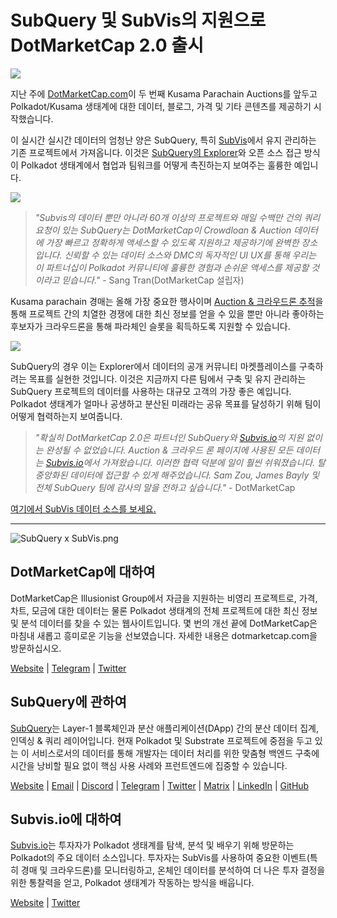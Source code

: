 # SubQuery 및 SubVis의 지원으로 DotMarketCap 2.0 출시

![](https://cdn-images-1.medium.com/max/1600/1*fIxEXupCMUaaMsWQbA7zFQ.gif)

지난 주에 [DotMarketCap.com](https://dotmarketcap.com/)이 두 번째 Kusama Parachain Auctions를 앞두고 Polkadot/Kusama 생태계에 대한 데이터, 블로그, 가격 및 기타 콘텐츠를 제공하기 시작했습니다.

이 실시간 실시간 데이터의 엄청난 양은 SubQuery, 특히 [SubVis](https://explorer.subquery.network/subquery/subvis-io/kusama-auction)에서 유지 관리하는 기존 프로젝트에서 가져옵니다. 이것은 [SubQuery의 Explorer](https://explorer.subquery.network/)와 오픈 소스 접근 방식이 Polkadot 생태계에서 협업과 팀워크를 어떻게 촉진하는지 보여주는 훌륭한 예입니다.

![](https://cdn-images-1.medium.com/max/1600/1*-UL84MrIB3TtZBkDPwLMmw.png)

> *"Subvis의 데이터 뿐만 아니라 60개 이상의 프로젝트와 매일 수백만 건의 쿼리 요청이 있는 SubQuery는 DotMarketCap이 Crowdloan & Auction 데이터에 가장 빠르고 정확하게 액세스할 수 있도록 지원하고 제공하기에 완벽한 장소입니다. 신뢰할 수 있는 데이터 소스와 DMC의 독자적인 UI UX를 통해 우리는 이 파트너십이 Polkadot 커뮤니티에 훌륭한 경험과 손쉬운 액세스를 제공할 것이라고 믿습니다."* - Sang Tran(DotMarketCap 설립자)

Kusama parachain 경매는 올해 가장 중요한 행사이며 [Auction & 크라우드론 추적](https://dotmarketcap.com/auction)을 통해 프로젝트 간의 치열한 경쟁에 대한 최신 정보를 얻을 수 있을 뿐만 아니라 좋아하는 후보자가 크라우드론을 통해 파라체인 슬롯을 획득하도록 지원할 수 있습니다.

![](https://cdn-images-1.medium.com/max/1600/1*n_y-1CUv1BcU2bzCs15djA.png)

SubQuery의 경우 이는 Explorer에서 데이터의 공개 커뮤니티 마켓플레이스를 구축하려는 목표를 실현한 것입니다. 이것은 지금까지 다른 팀에서 구축 및 유지 관리하는 SubQuery 프로젝트의 데이터를 사용하는 대규모 고객의 가장 좋은 예입니다. Polkadot 생태계가 얼마나 공생하고 분산된 미래라는 공유 목표를 달성하기 위해 팀이 어떻게 협력하는지 보여줍니다.

> *"확실히 DotMarketCap 2.0은 파트너인 SubQuery와 [Subvis.io](http://subvis.io/)의 지원 없이는 완성될 수 없었습니다. Auction & 크라우드 론 페이지에 사용된 모든 데이터는 [Subvis.io](http://subvis.io/)에서 가져왔습니다. 이러한 협력 덕분에 일이 훨씬 쉬워졌습니다. 탈중앙화된 데이터에 접근할 수 있게 해주었습니다. Sam Zou, James Bayly 및 전체 SubQuery 팀에 감사의 말을 전하고 싶습니다."* - DotMarketCap

[여기에서 SubVis 데이터 소스를 보세요.](https://explorer.subquery.network/subquery/subvis-io/kusama-auction)

---

![SubQuery x SubVis.png](https://cdn-images-1.medium.com/max/1600/1*ZOtmJdlgr-5H4BAt2gVKLw.png)

## **DotMarketCap에 대하여**

DotMarketCap은 Illusionist Group에서 자금을 지원하는 비영리 프로젝트로, 가격, 차트, 모금에 대한 데이터는 물론 Polkadot 생태계의 전체 프로젝트에 대한 최신 정보 및 분석 데이터를 찾을 수 있는 웹사이트입니다. 몇 번의 개선 끝에 DotMarketCap은 마침내 새롭고 흥미로운 기능을 선보였습니다. 자세한 내용은 dotmarketcap.com을 방문하십시오.

[Website](http://dotmarketcap.com/) | [Telegram](https://t.me/DotMarketCap_ANN) | [Twitter](https://twitter.com/DotMarketCap?ref_src=twsrc%5Egoogle%7Ctwcamp%5Eserp%7Ctwgr%5Eauthor)

## **SubQuery에 관하여**

[SubQuery](https://subquery.network/)는 Layer-1 블록체인과 분산 애플리케이션(DApp) 간의 분산 데이터 집계, 인덱싱 & 쿼리 레이어입니다. 현재 Polkadot 및 Substrate 프로젝트에 중점을 두고 있는 이 서비스로서의 데이터를 통해 개발자는 데이터 처리를 위한 맞춤형 백엔드 구축에 시간을 낭비할 필요 없이 핵심 사용 사례와 프런트엔드에 집중할 수 있습니다.

[Website](https://subquery.network/) | [Email](mailto:hello@subquery.network) | [Discord](https://discord.com/invite/78zg8aBSMG) | [Telegram](https://t.me/subquerynetwork) | [Twitter](https://twitter.com/subquerynetwork) | [Matrix](https://matrix.to/#/#subquery:matrix.org) | [LinkedIn](https://www.linkedin.com/company/subquery) | [GitHub](https://github.com/subquery)

## **Subvis.io에 대하여**

[Subvis.io](https://dotmarketcap.com/blog-detail/541/Subvis.io)는 투자자가 Polkadot 생태계를 탐색, 분석 및 배우기 위해 방문하는 Polkadot의 주요 데이터 소스입니다. 투자자는 SubVis를 사용하여 중요한 이벤트(특히 경매 및 크라우드론)를 모니터링하고, 온체인 데이터를 분석하여 더 나은 투자 결정을 위한 통찰력을 얻고, Polkadot 생태계가 작동하는 방식을 배웁니다.

[Website](https://www.subvis.io/) | [Twitter](https://twitter.com/subvisioapp)
